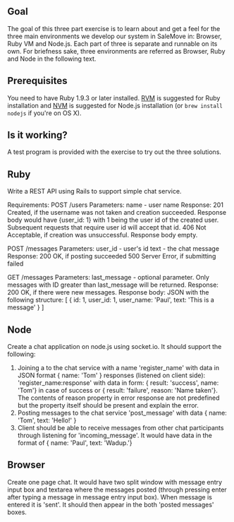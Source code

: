 Goal
----
The goal of this three part exercise is to learn about and get a feel for the three main environments we develop our system in SaleMove in: Browser, Ruby VM and Node.js. Each part of three is separate and runnable on its own. For briefness sake, three environments are referred as Browser, Ruby and Node in the following text.

Prerequisites
-------------
You need to have Ruby 1.9.3 or later installed. [RVM](https://rvm.io/) is suggested for Ruby installation and [NVM](https://github.com/creationix/nvm) is suggested for Node.js installation (or ```brew install nodejs``` if you're on OS X).

Is it working?
--------------
A test program is provided with the exercise to try out the three solutions.


Ruby
----
Write a REST API using Rails to support simple chat service. 

Requirements:
  POST /users
    Parameters: 
      name - user name
    Response:
      201 Created, if the username was not taken and creation succeeded. Response body would have {user_id: 1} with 1 being the user id of the created user. Subsequent requests that require user id will accept that id.
      406 Not Acceptable, if creation was unsuccessful. Response body empty.
  
  POST /messages
    Parameters: 
      user_id - user's id
      text - the chat message
    Response:
      200 OK, if posting succeeded
      500 Server Error, if submitting failed
  
  GET /messages
    Parameters:
      last_message - optional parameter. Only messages with ID greater than last_message will be returned.
    Response:
      200 OK, if there were new messages. Response body: JSON with the following structure: [
        {
          id: 1,
          user_id: 1,
          user_name: 'Paul',
          text: 'This is a message'
        }
      ]

Node
----
Create a chat application on node.js using socket.io. It should support the following:
1. Joining a to the chat service with a name
  'register_name' with data in JSON format { name: 'Tom' }
  responses (listened on client side):
  'register_name:response' with data in form: { result: 'success', name: 'Tom'} in case of success or { result: 'failure', reason: 'Name taken'}. The contents of reason property in error response are not predefined but the property itself should be present and explain the error.
2. Posting messages to the chat service
  'post_message' with data { name: 'Tom', text: 'Hello!' }
3. Client should be able to receive messages from other chat participants through listening for 'incoming_message'. It would have data in the format of { name: 'Paul', text: 'Wadup.'}

Browser
-------
Create one page chat. It would have two split window with message entry input box and textarea where the messages posted (through pressing enter after typing a message in message entry input box). When message is entered it is 'sent'. It should then appear in the both 'posted messages' boxes.
